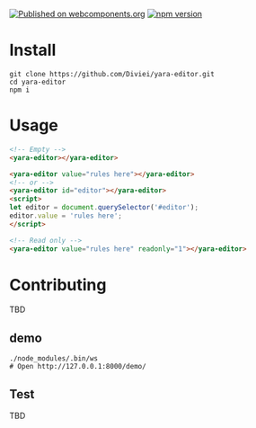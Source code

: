 [![Published on webcomponents.org](https://img.shields.io/badge/webcomponents.org-published-blue.svg)](https://www.webcomponents.org/element/diviei/yara-editor) [![npm version](https://badge.fury.io/js/yara-editor.svg)](https://badge.fury.io/js/yara-editor)

# Install
```
git clone https://github.com/Diviei/yara-editor.git
cd yara-editor
npm i
```

# Usage
```html
<!-- Empty -->
<yara-editor></yara-editor>
```

```html
<yara-editor value="rules here"></yara-editor>
<!-- or -->
<yara-editor id="editor"></yara-editor>
<script>
let editor = document.querySelector('#editor');
editor.value = 'rules here';
</script>
```

```html
<!-- Read only -->
<yara-editor value="rules here" readonly="1"></yara-editor>
```

# Contributing
TBD

## demo
```
./node_modules/.bin/ws
# Open http://127.0.0.1:8000/demo/
```

## Test
TBD

